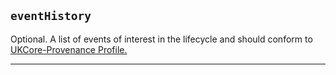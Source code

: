 ## `eventHistory`

Optional. A list of events of interest in the lifecycle and should conform to <a href="https://simplifier.net/hl7fhirukcorer4/ukcoreprovenance">UKCore-Provenance Profile.</a>


---

